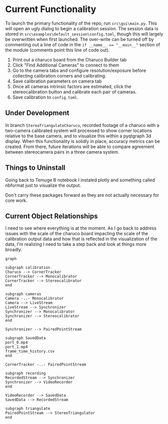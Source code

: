 # Current Functionality

To launch the primary functionality of the repo, run `src\gui\main.py`. This will open an ugly dialog to begin a calibration session. The session data is stored in `src\examples\default_session\config.toml`, though this will largely be overwritten when first launched. The over-write can be turned off by commenting out a line of code in the `if __name__ == "__main__"` section of the module (comments point this line of code out).

1. Print out a charuco board from the Charuco Builder tab
2. Click "Find Additional Cameras" to connect to them
3. Go to the camera tabs and configure resolution/exposure before collecting calibration corners and calibrating.
4. Save calibration parameters on camera tab
5. Once all cameras intrinsic factors are estimated, click the stereocalibration button and calibrate each pair of cameras.
6. Save calibration to `config.toml`.

## Under Development


In branch `StereoTriangulateCharuco`, recorded footage of a charuco with a two-camera calibrated system will processed to show corner locations relative to the base camera, and to visualize this within a pyqtgraph 3d display. When this functionality is solidly in place, accuracy metrics can be created. From there, future iterations will be able to compare agreement between stereocamera pairs in a three camera system.


## Things to Uninstall

Going back to Temuge B notebook I instaled plotly and something called nbformat just to visualize the output. 

Don't carry these packages forward as they are not actually necessary for core work.

## Current Object Relationships

I need to see where everything is at the moment. As I go back to address issues with the scale of the charuco board impacting the scale of the calibration output data and how that is reflected in the visualization of the data, I'm realizing I need to take a step back and look at things more broadly.


```mermaid
graph 

subgraph calibration
Charuco --> CornerTracker
CornerTracker --> Monocalibrator
CornerTracker --> Stereocalibrator
end

subgraph cameras
Camera -..- Monocalibrator
Camera --> LiveStream
LiveStream --> Synchronizer
Synchronizer --> Monocalibrator
Synchronizer --> Stereocalibrator
end

Synchronizer --> PairedPointStream 

subgraph SavedData
port_0.mp4
port_1.mp4
frame_time_history.csv
end

CornerTracker -..- PairedPointStream

subgraph recording
RecordedStream --> Synchronizer
Synchronizer --> VideoRecorder
end

VideoRecorder --> SavedData
SavedData --> RecordedStream

subgraph triangulate
PairedPointStream --> StereoTriangulator
end

```
